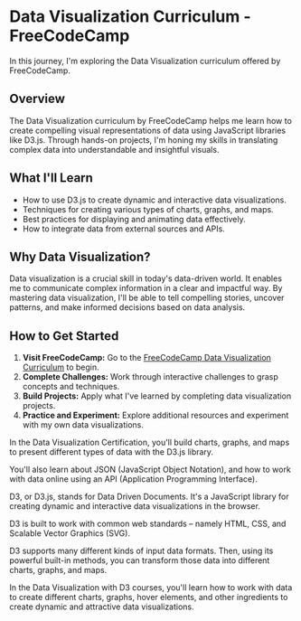 # Data Visualization Curriculum - FreeCodeCamp

In this journey, I'm exploring the Data Visualization curriculum offered by FreeCodeCamp.

## Overview

The Data Visualization curriculum by FreeCodeCamp helps me learn how to create compelling visual representations of data using JavaScript libraries like D3.js. Through hands-on projects, I'm honing my skills in translating complex data into understandable and insightful visuals.

## What I'll Learn

- How to use D3.js to create dynamic and interactive data visualizations.
- Techniques for creating various types of charts, graphs, and maps.
- Best practices for displaying and animating data effectively.
- How to integrate data from external sources and APIs.

## Why Data Visualization?

Data visualization is a crucial skill in today's data-driven world. It enables me to communicate complex information in a clear and impactful way. By mastering data visualization, I'll be able to tell compelling stories, uncover patterns, and make informed decisions based on data analysis.

## How to Get Started

1. **Visit FreeCodeCamp:** Go to the [FreeCodeCamp Data Visualization Curriculum](https://www.freecodecamp.org/learn/data-visualization/) to begin.
2. **Complete Challenges:** Work through interactive challenges to grasp concepts and techniques.
3. **Build Projects:** Apply what I've learned by completing data visualization projects.
4. **Practice and Experiment:** Explore additional resources and experiment with my own data visualizations.

In the Data Visualization Certification, you'll build charts, graphs, and maps to present different types of data with the D3.js library.

You'll also learn about JSON (JavaScript Object Notation), and how to work with data online using an API (Application Programming Interface).

D3, or D3.js, stands for Data Driven Documents. It's a JavaScript library for creating dynamic and interactive data visualizations in the browser.

D3 is built to work with common web standards – namely HTML, CSS, and Scalable Vector Graphics (SVG).

D3 supports many different kinds of input data formats. Then, using its powerful built-in methods, you can transform those data into different charts, graphs, and maps.

In the Data Visualization with D3 courses, you'll learn how to work with data to create different charts, graphs, hover elements, and other ingredients to create dynamic and attractive data visualizations.

